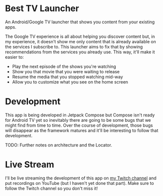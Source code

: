 # Best TV Launcher

An Android/Google TV launcher that shows you content from your existing apps.

The Google TV experience is all about helping you discover content but, in my experience, it doesn't show me only content that is already available on the services I subscribe to. This launcher aims to fix that by showing recommendations from the services you already use. This way, it'll make it easier to:

- Play the next episode of the shows you're watching
- Show you that movie that you were waiting to release
- Resume the media that you stopped watching mid-way
- Allow you to customize what you see on the home screen

# Development

This app is being developed in Jetpack Compose but Compose isn't ready for Android TV yet so inevitably there are going to be some bugs that we might find from time to time. Over the course of development, those bugs will disappear as the framework matures and it'll be interesting to follow that development.

TODO: Further notes on architecture and the Locator.

# Live Stream

I'll be live streaming the development of this app on [my Twitch channel](https://www.twitch.tv/afzal____) and put recordings on YouTube (but I haven't yet done that part). Make sure to follow the Twitch channel so you don't miss it!
